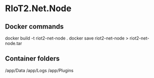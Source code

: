# RIoT2.Net.Node

## Docker commands
docker build -t riot2-net-node .
docker save riot2-net-node > riot2-net-node.tar


## Container folders
/app/Data
/app/Logs
/app/Plugins